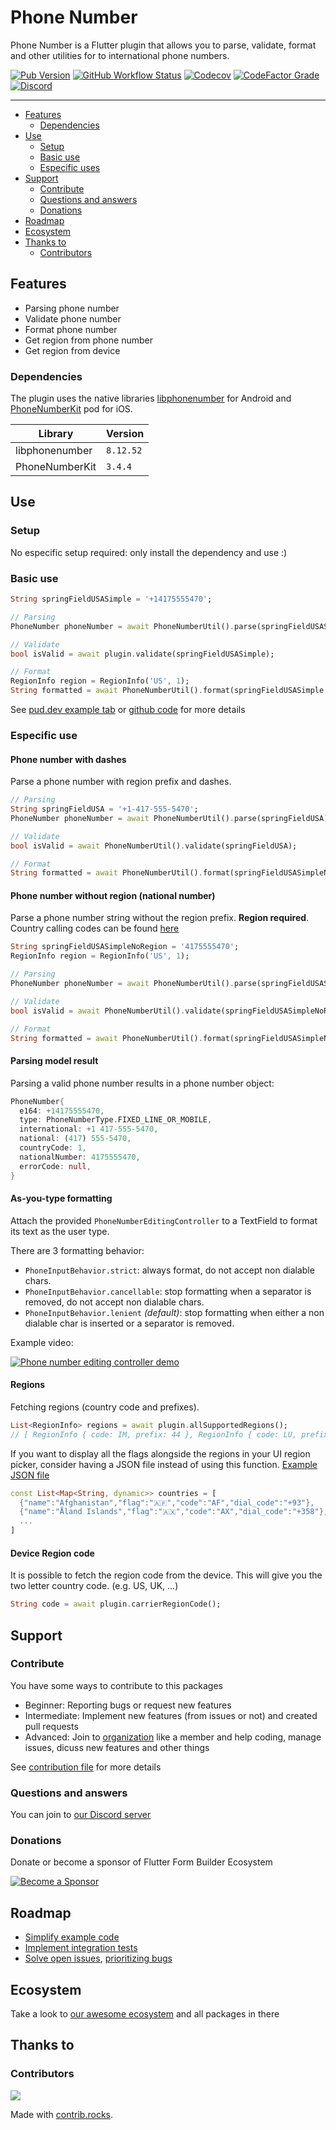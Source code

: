 # Phone Number

Phone Number is a Flutter plugin that allows you to parse, validate, format and other utilities for to international phone numbers.

[![Pub Version](https://img.shields.io/pub/v/phone_number?logo=flutter&style=for-the-badge)](https://pub.dev/packages/phone_number)
[![GitHub Workflow Status](https://img.shields.io/github/workflow/status/flutter-form-builder-ecosystem/phone_number/Base?logo=github&style=for-the-badge)](https://github.com/flutter-form-builder-ecosystem/phone_number/actions/workflows/base.yaml)
[![Codecov](https://img.shields.io/codecov/c/github/flutter-form-builder-ecosystem/phone_number?logo=codecov&style=for-the-badge)](https://codecov.io/gh/flutter-form-builder-ecosystem/phone_number/)
[![CodeFactor Grade](https://img.shields.io/codefactor/grade/github/flutter-form-builder-ecosystem/phone_number?logo=codefactor&style=for-the-badge)](https://www.codefactor.io/repository/github/flutter-form-builder-ecosystem/phone_number)
[![Discord](https://img.shields.io/discord/985922433578053673?logo=discord&style=for-the-badge)](https://discord.com/invite/25KNPMJQf2)
___

- [Features](#features)
    - [Dependencies](#dependencies)
- [Use](#use)
    - [Setup](#setup)
    - [Basic use](#basic-use)
    - [Especific uses](#especific-uses)
- [Support](#support)
    - [Contribute](#contribute)
    - [Questions and answers](#questions-and-answers)
    - [Donations](#donations)
- [Roadmap](#roadmap)
- [Ecosystem](#ecosystem)
- [Thanks to](#thanks-to)
    - [Contributors](#contributors)

## Features

- Parsing phone number
- Validate phone number
- Format phone number
- Get region from phone number
- Get region from device

### Dependencies

The plugin uses the native libraries [libphonenumber](https://github.com/google/libphonenumber) for Android and [PhoneNumberKit](https://github.com/marmelroy/PhoneNumberKit) pod for iOS.

| Library        | Version   |
| -------------- | --------- |
| libphonenumber | `8.12.52` |
| PhoneNumberKit | `3.4.4`   |

## Use

### Setup

No especific setup required: only install the dependency and use :)

### Basic use


```dart
String springFieldUSASimple = '+14175555470';

// Parsing
PhoneNumber phoneNumber = await PhoneNumberUtil().parse(springFieldUSASimple);

// Validate
bool isValid = await plugin.validate(springFieldUSASimple);

// Format
RegionInfo region = RegionInfo('US', 1);
String formatted = await PhoneNumberUtil().format(springFieldUSASimple, region.code); // +1 (417) 555-5470
```

See [pud.dev example tab](https://pub.dev/packages/phone_number/example) or [github code](example/lib/main.dart) for more details

### Especific use

#### Phone number with dashes

Parse a phone number with region prefix and dashes.

```dart
// Parsing
String springFieldUSA = '+1-417-555-5470';
PhoneNumber phoneNumber = await PhoneNumberUtil().parse(springFieldUSA);

// Validate
bool isValid = await PhoneNumberUtil().validate(springFieldUSA);

// Format
String formatted = await PhoneNumberUtil().format(springFieldUSASimpleNoRegion, region.code); // +1 (417) 555-5470
```

#### Phone number without region (national number)

Parse a phone number string without the region prefix. **Region required**. Country calling codes can be found [here](https://en.wikipedia.org/wiki/List_of_country_calling_codes)

```dart
String springFieldUSASimpleNoRegion = '4175555470';
RegionInfo region = RegionInfo('US', 1);

// Parsing
PhoneNumber phoneNumber = await PhoneNumberUtil().parse(springFieldUSASimpleNoRegion, region: region);

// Validate
bool isValid = await PhoneNumberUtil().validate(springFieldUSASimpleNoRegion, region: region.code);

// Format
String formatted = await PhoneNumberUtil().format(springFieldUSASimpleNoRegion, region.code); // (417) 555-5470
```

#### Parsing model result

Parsing a valid phone number results in a phone number object:

```dart
PhoneNumber{
  e164: +14175555470,
  type: PhoneNumberType.FIXED_LINE_OR_MOBILE,
  international: +1 417-555-5470,
  national: (417) 555-5470,
  countryCode: 1,
  nationalNumber: 4175555470,
  errorCode: null,
}
```

#### As-you-type formatting

Attach the provided `PhoneNumberEditingController` to a TextField to format its text as the user type.

There are 3 formatting behavior:

- `PhoneInputBehavior.strict`: always format, do not accept non dialable chars.
- `PhoneInputBehavior.cancellable`: stop formatting when a separator is removed, do not accept non dialable chars.
- `PhoneInputBehavior.lenient` _(default)_: stop formatting when either a non dialable char is inserted or a separator is removed.

Example video:

[![Phone number editing controller demo](http://img.youtube.com/vi/rlLGVXCi-2Y/0.jpg)](http://www.youtube.com/watch?v=rlLGVXCi-2Y "Phone number editing controller demo")

#### Regions

Fetching regions (country code and prefixes).

```dart
List<RegionInfo> regions = await plugin.allSupportedRegions();
// [ RegionInfo { code: IM, prefix: 44 }, RegionInfo { code: LU, prefix: 352 }, ... ]
```

If you want to display all the flags alongside the regions in your UI region picker, consider having a JSON file instead of using this function. [Example JSON file](https://gist.githubusercontent.com/DmytroLisitsyn/1c31186e5b66f1d6c52da6b5c70b12ad/raw/01b1af9b267471818f4f8367852bd4a2814cbae6/country_dial_info.json)

```dart
const List<Map<String, dynamic>> countries = [
  {"name":"Afghanistan","flag":"🇦🇫","code":"AF","dial_code":"+93"},
  {"name":"Åland Islands","flag":"🇦🇽","code":"AX","dial_code":"+358"},
  ...
]
```

#### Device Region code

It is possible to fetch the region code from the device. This will give you the two letter country code. (e.g. US, UK, ...)

```dart
String code = await plugin.carrierRegionCode();
```

## Support

### Contribute

You have some ways to contribute to this packages

 - Beginner: Reporting bugs or request new features
 - Intermediate: Implement new features (from issues or not) and created pull requests
 - Advanced: Join to [organization](#ecosystem) like a member and help coding, manage issues, dicuss new features and other things

 See [contribution file](https://github.com/flutter-form-builder-ecosystem/.github/blob/main/CONTRIBUTING.md) for more details

### Questions and answers

You can join to [our Discord server](https://discord.gg/25KNPMJQf2)

### Donations

Donate or become a sponsor of Flutter Form Builder Ecosystem

[![Become a Sponsor](https://opencollective.com/flutter-form-builder-ecosystem/tiers/sponsor.svg?avatarHeight=56)](https://opencollective.com/flutter-form-builder-ecosystem)

## Roadmap

- [Simplify example code](https://github.com/flutter-form-builder-ecosystem/phone_number/issues/79)
- [Implement integration tests](https://github.com/flutter-form-builder-ecosystem/phone_number/issues/74)
- [Solve open issues](https://github.com/flutter-form-builder-ecosystem/phone_number/issues), [prioritizing bugs](https://github.com/flutter-form-builder-ecosystem/phone_number/labels/bug)

## Ecosystem

Take a look to [our awesome ecosystem](https://github.com/flutter-form-builder-ecosystem) and all packages in there

## Thanks to

### Contributors

<a href="https://github.com/flutter-form-builder-ecosystem/phone_number/graphs/contributors">
  <img src="https://contrib.rocks/image?repo=flutter-form-builder-ecosystem/phone_number" />
</a>

Made with [contrib.rocks](https://contrib.rocks).
